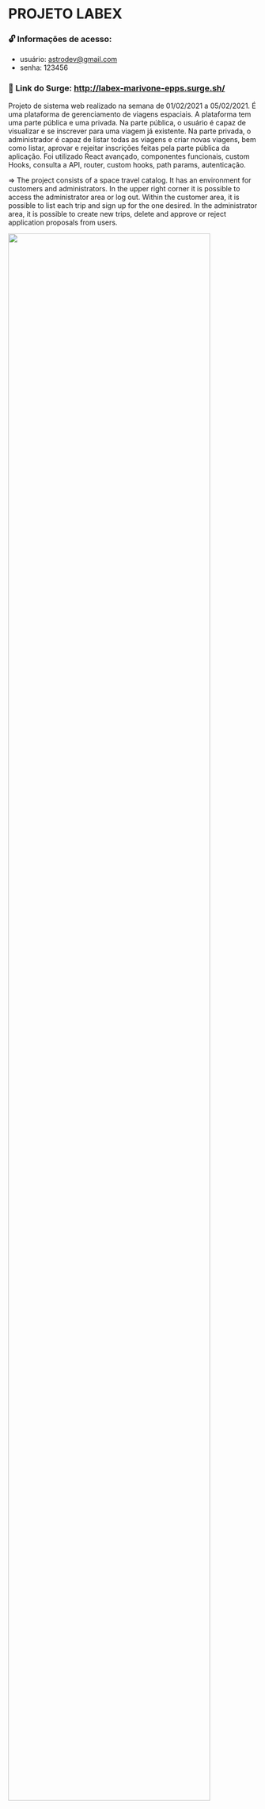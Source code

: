 # PROJETO LABEX

### 🔓 Informações de acesso:
- usuário: astrodev@gmail.com
- senha: 123456

### 🔗 Link do Surge: http://labex-marivone-epps.surge.sh/

Projeto de sistema web realizado na semana de 01/02/2021 a 05/02/2021. É uma plataforma de gerenciamento de viagens espaciais. A plataforma tem uma parte pública e uma privada. Na parte pública, o usuário é capaz de visualizar e se inscrever para uma viagem já existente. Na parte privada, o administrador é capaz de listar todas as viagens e criar novas viagens, bem como listar, aprovar e rejeitar inscrições feitas pela parte pública da aplicação. Foi utilizado React avançado, componentes funcionais, custom Hooks, consulta a API, router, custom  hooks, path params, autenticação. 
<br />

=> The project consists of a space travel catalog. It has an environment for customers and administrators. In the upper right corner it is possible to access the administrator area or log out. Within the customer area, it is possible to list each trip and sign up for the one desired. In the administrator area, it is possible to create new trips, delete and approve or reject application proposals from users.

<img src="https://user-images.githubusercontent.com/74380088/108924037-abe2eb00-7618-11eb-820d-10e022f51d81.png" width="90%"></img> 

<img src="https://user-images.githubusercontent.com/74380088/108924052-b604e980-7618-11eb-97ca-8d43bf14bc2f.png" width="90%"></img> 

<img src="https://user-images.githubusercontent.com/74380088/108924078-c6b55f80-7618-11eb-9a5c-e879d6f5645a.png" width="90%"></img> 

<img src="https://user-images.githubusercontent.com/74380088/108924096-cddc6d80-7618-11eb-8c54-3a9236272e27.png" width="90%"></img> 

<img src="https://user-images.githubusercontent.com/74380088/108924134-e187d400-7618-11eb-8ab2-fa1334b119b3.png" width="90%"></img> 

<img src="https://user-images.githubusercontent.com/74380088/108924210-ff553900-7618-11eb-8003-971195083a06.png" width="90%"></img> 

<img src="https://user-images.githubusercontent.com/74380088/108924254-1431cc80-7619-11eb-9659-d76c0e132a18.png" width="90%"></img> 

<img src="https://user-images.githubusercontent.com/74380088/108924279-201d8e80-7619-11eb-8728-7dd7ba649ae0.png" width="90%"></img> 

<img src="https://user-images.githubusercontent.com/74380088/108924368-45aa9800-7619-11eb-9e81-e8fa8533bbe3.png" width="90%"></img> 

<img src="https://user-images.githubusercontent.com/74380088/108924484-7985bd80-7619-11eb-91cd-b98147b9ac34.png" width="90%"></img> 

<img src="https://user-images.githubusercontent.com/74380088/108924515-860a1600-7619-11eb-94c9-0e7503d944e9.png" width="90%"></img> 
